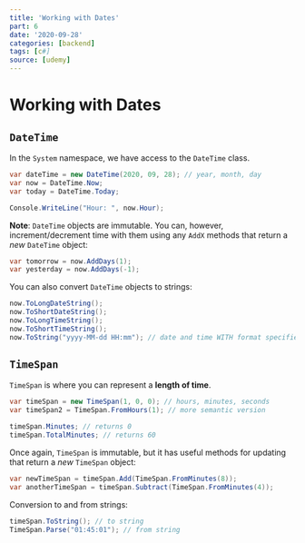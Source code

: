 ```yaml
---
title: 'Working with Dates'
part: 6
date: '2020-09-28'
categories: [backend]
tags: [c#]
source: [udemy]
---
```


# Working with Dates

## `DateTime`

In the `System` namespace, we have access to the `DateTime` class.

```cs
var dateTime = new DateTime(2020, 09, 28); // year, month, day
var now = DateTime.Now;
var today = DateTime.Today;

Console.WriteLine("Hour: ", now.Hour);
```

**Note**: `DateTime` objects are immutable. You can, however, increment/decrement time with them using any `AddX` methods that return a _new_ `DateTime` object:

```cs
var tomorrow = now.AddDays(1);
var yesterday = now.AddDays(-1);
```

You can also convert `DateTime` objects to strings:

```cs
now.ToLongDateString();
now.ToShortDateString();
now.ToLongTimeString();
now.ToShortTimeString();
now.ToString("yyyy-MM-dd HH:mm"); // date and time WITH format specifier
```

## `TimeSpan`

`TimeSpan` is where you can represent a **length of time**.

```cs
var timeSpan = new TimeSpan(1, 0, 0); // hours, minutes, seconds
var timeSpan2 = TimeSpan.FromHours(1); // more semantic version

timeSpan.Minutes; // returns 0
timeSpan.TotalMinutes; // returns 60
```

Once again, `TimeSpan` is immutable, but it has useful methods for updating that return a _new_ `TimeSpan` object:

```cs
var newTimeSpan = timeSpan.Add(TimeSpan.FromMinutes(8));
var anotherTimeSpan = timeSpan.Subtract(TimeSpan.FromMinutes(4));
```

Conversion to and from strings:

```cs
timeSpan.ToString(); // to string
TimeSpan.Parse("01:45:01"); // from string
```
